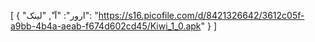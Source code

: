 [
  {
    "ارور": "آ",
    "لینک": "https://s16.picofile.com/d/8421326642/3612c05f-a9bb-4b4a-aeab-f674d602cd45/Kiwi_1_0.apk"
  }
]
